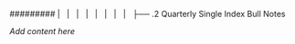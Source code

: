 ######### |   |   |   |   |   |   |   |   ├── .2 Quarterly Single Index Bull Notes

*Add content here*
